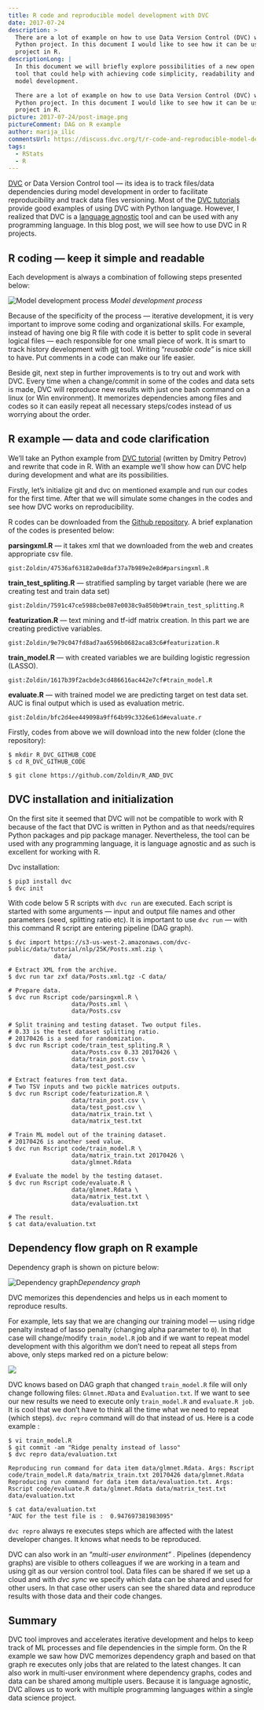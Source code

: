 ```yaml
---
title: R code and reproducible model development with DVC
date: 2017-07-24
description: >
  There are a lot of example on how to use Data Version Control (DVC) with a
  Python project. In this document I would like to see how it can be used with a
  project in R.
descriptionLong: |
  In this document we will briefly explore possibilities of a new open source
  tool that could help with achieving code simplicity, readability and faster
  model development.

  There are a lot of example on how to use Data Version Control (DVC) with a
  Python project. In this document I would like to see how it can be used with a
  project in R.
picture: 2017-07-24/post-image.png
pictureComment: DAG on R example
author: marija_ilic
commentsUrl: https://discuss.dvc.org/t/r-code-and-reproducible-model-development-with-dvc/298
tags:
  - RStats
  - R
---
```


[DVC](https://dvc.org) or Data Version Control tool — its idea is to track
files/data dependencies during model development in order to facilitate
reproducibility and track data files versioning. Most of the
[DVC tutorials](https://dvc.org/doc/tutorials) provide good examples of using
DVC with Python language. However, I realized that DVC is a
[language agnostic](https://en.wikipedia.org/wiki/Language-agnostic) tool and
can be used with any programming language. In this blog post, we will see how to
use DVC in R projects.

## R coding — keep it simple and readable

Each development is always a combination of following steps presented below:

![Model development process](/uploads/images/2017-07-24/development-steps.png)
_Model development process_

Because of the specificity of the process — iterative development, it is very
important to improve some coding and organizational skills. For example, instead
of having one big R file with code it is better to split code in several logical
files — each responsible for one small piece of work. It is smart to track
history development with
[git](https://git-scm.com/book/en/v2/Getting-Started-About-Version-Control)
tool. Writing “_reusable code”_ is nice skill to have. Put comments in a code
can make our life easier.

Beside git, next step in further improvements is to try out and work with DVC.
Every time when a change/commit in some of the codes and data sets is made, DVC
will reproduce new results with just one bash command on a linux (or Win
environment). It memorizes dependencies among files and codes so it can easily
repeat all necessary steps/codes instead of us worrying about the order.

## R example — data and code clarification

We’ll take an Python example from
[DVC tutorial](https://dvc.org/doc/tutorials/deep) (written by Dmitry Petrov)
and rewrite that code in R. With an example we’ll show how can DVC help during
development and what are its possibilities.

Firstly, let’s initialize git and dvc on mentioned example and run our codes for
the first time. After that we will simulate some changes in the codes and see
how DVC works on reproducibility.

R codes can be downloaded from the
[Github repository](https://github.com/Zoldin/R_AND_DVC). A brief explanation of
the codes is presented below:

**parsingxml.R** — it takes xml that we downloaded from the web and creates
appropriate csv file.

`gist:Zoldin/47536af63182a0e8daf37a7b989e2e8d#parsingxml.R`

**train_test_spliting.R** — stratified sampling by target variable (here we are
creating test and train data set)

`gist:Zoldin/7591c47ce5988cbe087e0038c9a850b9#train_test_splitting.R`

**featurization.R** — text mining and tf-idf matrix creation. In this part we
are creating predictive variables.

`gist:Zoldin/9e79c047fd8ad7aa6596b0682aca83c6#featurization.R`

**train_model.R** — with created variables we are building logistic regression
(LASSO).

`gist:Zoldin/1617b39f2acbde3cd486616ac442e7cf#train_model.R`

**evaluate.R** — with trained model we are predicting target on test data set.
AUC is final output which is used as evaluation metric.

`gist:Zoldin/bfc2d4ee449098a9ff64b99c3326e61d#evaluate.r`

Firstly, codes from above we will download into the new folder (clone the
repository):

```dvc
$ mkdir R_DVC_GITHUB_CODE
$ cd R_DVC_GITHUB_CODE

$ git clone https://github.com/Zoldin/R_AND_DVC
```

## DVC installation and initialization

On the first site it seemed that DVC will not be compatible to work with R
because of the fact that DVC is written in Python and as that needs/requires
Python packages and pip package manager. Nevertheless, the tool can be used with
any programming language, it is language agnostic and as such is excellent for
working with R.

Dvc installation:

```dvc
$ pip3 install dvc
$ dvc init
```

With code below 5 R scripts with `dvc run` are executed. Each script is started
with some arguments — input and output file names and other parameters (seed,
splitting ratio etc). It is important to use `dvc run` — with this command R
script are entering pipeline (DAG graph).

```dvc
$ dvc import https://s3-us-west-2.amazonaws.com/dvc-public/data/tutorial/nlp/25K/Posts.xml.zip \
             data/

# Extract XML from the archive.
$ dvc run tar zxf data/Posts.xml.tgz -C data/

# Prepare data.
$ dvc run Rscript code/parsingxml.R \
                  data/Posts.xml \
                  data/Posts.csv

# Split training and testing dataset. Two output files.
# 0.33 is the test dataset splitting ratio.
# 20170426 is a seed for randomization.
$ dvc run Rscript code/train_test_spliting.R \
                  data/Posts.csv 0.33 20170426 \
                  data/train_post.csv \
                  data/test_post.csv

# Extract features from text data.
# Two TSV inputs and two pickle matrices outputs.
$ dvc run Rscript code/featurization.R \
                  data/train_post.csv \
                  data/test_post.csv \
                  data/matrix_train.txt \
                  data/matrix_test.txt

# Train ML model out of the training dataset.
# 20170426 is another seed value.
$ dvc run Rscript code/train_model.R \
                  data/matrix_train.txt 20170426 \
                  data/glmnet.Rdata

# Evaluate the model by the testing dataset.
$ dvc run Rscript code/evaluate.R \
                  data/glmnet.Rdata \
                  data/matrix_test.txt \
                  data/evaluation.txt

# The result.
$ cat data/evaluation.txt
```

## Dependency flow graph on R example

Dependency graph is shown on picture below:

![Dependency graph](/uploads/images/2017-07-24/dependency-graph.png)_Dependency
graph_

DVC memorizes this dependencies and helps us in each moment to reproduce
results.

For example, lets say that we are changing our training model — using ridge
penalty instead of lasso penalty (changing alpha parameter to `0`). In that case
will change/modify `train_model.R` job and if we want to repeat model
development with this algorithm we don’t need to repeat all steps from above,
only steps marked red on a picture below:

![](/uploads/images/2017-07-24/marked-steps.png)

DVC knows based on DAG graph that changed `train_model.R` file will only change
following files: `Glmnet.RData` and `Evaluation.txt`. If we want to see our new
results we need to execute only `train_model.R` and `evaluate.R job`. It is cool
that we don’t have to think all the time what we need to repeat (which steps).
`dvc repro` command will do that instead of us. Here is a code example :

```dvc
$ vi train_model.R
$ git commit -am "Ridge penalty instead of lasso"
$ dvc repro data/evaluation.txt

Reproducing run command for data item data/glmnet.Rdata. Args: Rscript code/train_model.R data/matrix_train.txt 20170426 data/glmnet.Rdata
Reproducing run command for data item data/evaluation.txt. Args: Rscript code/evaluate.R data/glmnet.Rdata data/matrix_test.txt data/evaluation.txt

$ cat data/evaluation.txt
"AUC for the test file is :  0.947697381983095"
```

`dvc repro` always re executes steps which are affected with the latest
developer changes. It knows what needs to be reproduced.

DVC can also work in an _"multi-user environment”_ . Pipelines (dependency
graphs) are visible to others colleagues if we are working in a team and using
git as our version control tool. Data files can be shared if we set up a cloud
and with _dvc sync_ we specify which data can be shared and used for other
users. In that case other users can see the shared data and reproduce results
with those data and their code changes.

## Summary

DVC tool improves and accelerates iterative development and helps to keep track
of ML processes and file dependencies in the simple form. On the R example we
saw how DVC memorizes dependency graph and based on that graph re executes only
jobs that are related to the latest changes. It can also work in multi-user
environment where dependency graphs, codes and data can be shared among multiple
users. Because it is language agnostic, DVC allows us to work with multiple
programming languages within a single data science project.
